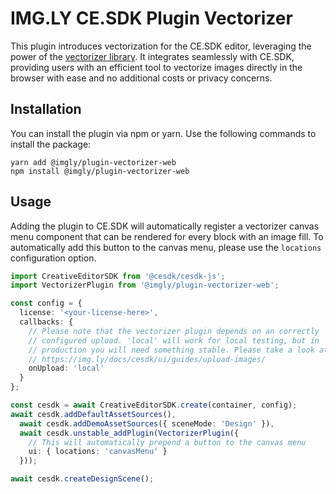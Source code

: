 # IMG.LY CE.SDK Plugin Vectorizer

This plugin introduces vectorization for the CE.SDK editor, leveraging the power of the [vectorizer library](https://github.com/imgly/vectorizer). It integrates seamlessly with CE.SDK, providing users with an efficient tool to vectorize images directly in the browser with ease and no additional costs or privacy concerns.

## Installation

You can install the plugin via npm or yarn. Use the following commands to install the package:

```
yarn add @imgly/plugin-vectorizer-web
npm install @imgly/plugin-vectorizer-web
```

## Usage

Adding the plugin to CE.SDK will automatically register a vectorizer
canvas menu component that can be rendered for every block with an image fill.
To automatically add this button to the canvas menu, please use the `locations`
configuration option.

```typescript
import CreativeEditorSDK from '@cesdk/cesdk-js';
import VectorizerPlugin from '@imgly/plugin-vectorizer-web';

const config = {
  license: '<your-license-here>',
  callbacks: {
    // Please note that the vectorizer plugin depends on an correctly
    // configured upload. 'local' will work for local testing, but in
    // production you will need something stable. Please take a look at:
    // https://img.ly/docs/cesdk/ui/guides/upload-images/
    onUpload: 'local'
  }
};

const cesdk = await CreativeEditorSDK.create(container, config);
await cesdk.addDefaultAssetSources(),
  await cesdk.addDemoAssetSources({ sceneMode: 'Design' }),
  await cesdk.unstable_addPlugin(VectorizerPlugin({
    // This will automatically prepend a button to the canvas menu
    ui: { locations: 'canvasMenu' }
  }));

await cesdk.createDesignScene();
```
